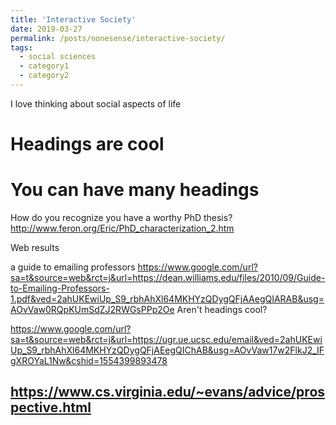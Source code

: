 ```yaml
---
title: 'Interactive Society'
date: 2019-03-27
permalink: /posts/nonesense/interactive-society/
tags:
  - social sciences 
  - category1
  - category2
---
```


I love thinking about social aspects of life

Headings are cool
======

You can have many headings
======
How do you recognize you have a worthy PhD thesis?
http://www.feron.org/Eric/PhD_characterization_2.htm

Web results

a guide to emailing professors
https://www.google.com/url?sa=t&source=web&rct=j&url=https://dean.williams.edu/files/2010/09/Guide-to-Emailing-Professors-1.pdf&ved=2ahUKEwiUp_S9_rbhAhXl64MKHYzQDygQFjAAegQIARAB&usg=AOvVaw0RQpKUmSdZJ2RWGsPPp2Oe
Aren't headings cool?

https://www.google.com/url?sa=t&source=web&rct=j&url=https://ugr.ue.ucsc.edu/email&ved=2ahUKEwiUp_S9_rbhAhXl64MKHYzQDygQFjAEegQIChAB&usg=AOvVaw17w2FlkJ2_IFgXROYaL1Nw&cshid=1554399893478

https://www.cs.virginia.edu/~evans/advice/prospective.html
------
